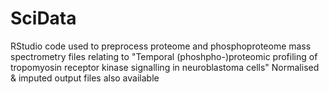 # SciData
RStudio code used to preprocess proteome and phosphoproteome mass spectrometry files relating to "Temporal (phoshpho-)proteomic profiling of tropomyosin receptor kinase signalling in neuroblastoma cells"
Normalised & imputed output files also available
